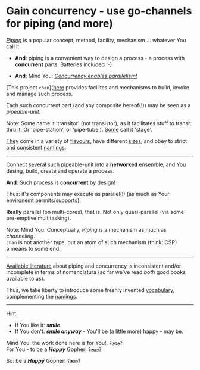# Gain concurrency - use go-channels for piping (and more)

*[Piping](pipe.md)* is a popular concept, method, facility, mechanism ... whatever You call it.

- **And**: piping is a convenient way to design a process - a process with **concurrent** parts.
  Batteries included :-)

- **And**: Mind You: *[Concurrency enables parallelism!](resources.md)*

[This project `chan`]([here](https://github.com/GoLangsam/AnyType/tree/master/chan/) provides facilites and mechanisms to build, invoke and manage such process.

Each such concurrent part (and any composite hereof(!)) may be seen as a _pipeable-unit_.

Note: Some name it 'transitor' (not transi`s`tor), as it facilitates stuff to transit thru it. Or 'pipe-station', or 'pipe-tube'). [Some](https://blog.golang.org/pipelines) call it 'stage'.

[They](functions.md) come in a variety of [flavours](flavours.md), have different [sizes](sizes.md), and obey to strict and consistent [namings](namings.md).

---
Connect several such pipeable-unit into a **networked** ensemble, and You desing, build, create and operate a process.

**And**: Such process is **concurrent** by design!

Thus: it's components may execute as parallel(!)
(as much as Your environemt permits/supports).

**Really** parallel (on multi-cores), that is.
Not only quasi-parallel (via some pre-emptive multitasking).

Note: Mind You: Conceptually, *Piping* is a mechanism as much as *channeling*.  
`chan` is not another type, but an atom of such mechanism (think: CSP)  
a means to some end.

---
[Available literature](resources.md) about piping and concurrency is inconsistent and/or incomplete in terms of nomenclatura (so far we've read *both* good books available to us).

Thus, we take liberty to introduce some freshly invented [vocabulary](Vocabulary.md), complementing the [namings](namings.md).

---
Hint:
- If You like it: ***smile***.
- If You don't: ***smile anyway*** - You'll be (a little more) happy - may be.

Mind You: the work done here is for You!. `ʕ◔ϖ◔ʔ`  
For You - to be a ***Happy*** Gopher! `ʕ◔ϖ◔ʔ`

So: be a ***Happy*** Gopher! `ʕ◔ϖ◔ʔ`
